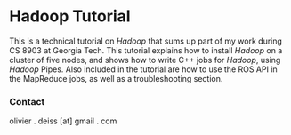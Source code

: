# Hadoop Tutorial

This is a technical tutorial on *Hadoop* that sums up part of my work during CS 8903 at Georgia Tech. This tutorial explains how to install *Hadoop* on a cluster of five nodes, and shows how to write C++ jobs for *Hadoop*, using *Hadoop* Pipes. Also included in the tutorial are how to use the ROS API in the MapReduce jobs, as well as a troubleshooting section.

### Contact

olivier . deiss [at] gmail . com
